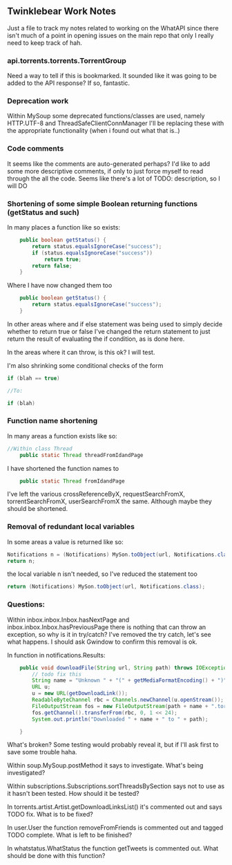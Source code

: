 ## Twinklebear Work Notes
Just a file to track my notes related to working on the WhatAPI since there isn't much of a point
in opening issues on the main repo that only I really need to keep track of hah.

### api.torrents.torrents.TorrentGroup
Need a way to tell if this is bookmarked. It sounded like it was going to be added to the API
response? If so, fantastic.

### Deprecation work
Within MySoup some deprecated functions/classes are used, namely HTTP.UTF-8 and ThreadSafeClientConnManager
I'll be replacing these with the appropriate functionality (when i found out what that is..)

### Code comments
It seems like the comments are auto-generated perhaps? I'd like to add some more descriptive comments,
if only to just force myself to read through the all the code. Seems like there's a lot of TODO: description,
so I will DO

### Shortening of some simple Boolean returning functions (getStatus and such)
In many places a function like so exists:
```Java
    public boolean getStatus() {
        return status.equalsIgnoreCase("success");
		if (status.equalsIgnoreCase("success"))
			return true;
		return false;
	}
```
Where I have now changed them too
```Java
    public boolean getStatus() {
        return status.equalsIgnoreCase("success");
	}
```
In other areas where and if else statement was being used to simply decide whether to return true or false
I've changed the return statement to just return the result of evaluating the if condition, as is done here.

In the areas where it can throw, is this ok? I will test.

I'm also shrinking some conditional checks of the form
```Java
if (blah == true)

//To:

if (blah)
```

### Function name shortening
In many areas a function exists like so:
```Java
//Within class Thread
    public static Thread threadFromIdandPage
```
I have shortened the function names to
```Java
    public static Thread fromIdandPage
```

I've left the various crossReferenceByX, requestSearchFromX, torrentSearchFromX, userSearchFromX the same.
Although maybe they should be shortened.

### Removal of redundant local variables
In some areas a value is returned like so:
```Java
Notifications n = (Notifications) MySon.toObject(url, Notifications.class);
return n;
```
the local variable n isn't needed, so I've reduced the statement too
```Java
return (Notifications) MySon.toObject(url, Notifications.class);
```

### Questions:
Within inbox.inbox.Inbox.hasNextPage and inbox.inbox.Inbox.hasPreviousPage there is nothing that can throw an exception, so why is it in try/catch?
I've removed the try catch, let's see what happens. I should ask Gwindow to confirm this removal is ok.

In function in notifications.Results:
```Java
    public void downloadFile(String url, String path) throws IOException {
		// todo fix this
		String name = "Unknown " + "(" + getMediaFormatEncoding() + ")";
		URL u;
		u = new URL(getDownloadLink());
		ReadableByteChannel rbc = Channels.newChannel(u.openStream());
		FileOutputStream fos = new FileOutputStream(path + name + ".torrent");
		fos.getChannel().transferFrom(rbc, 0, 1 << 24);
		System.out.println("Downloaded " + name + " to " + path);

	}
```
What's broken? Some testing would probably reveal it, but if I'll ask first to save some trouble haha.

Within soup.MySoup.postMethod it says to investigate. What's being investigated?

Within subscriptions.Subscriptions.sortThreadsBySection says not to use as it hasn't been tested. How should it be tested?

In torrents.artist.Artist.getDownloadLinksList() it's commented out and says TODO fix. What is to be fixed?

In user.User the function removeFromFriends is commented out and tagged TODO complete. What is left to be finished?

In whatstatus.WhatStatus the function getTweets is commented out. What should be done with this function?